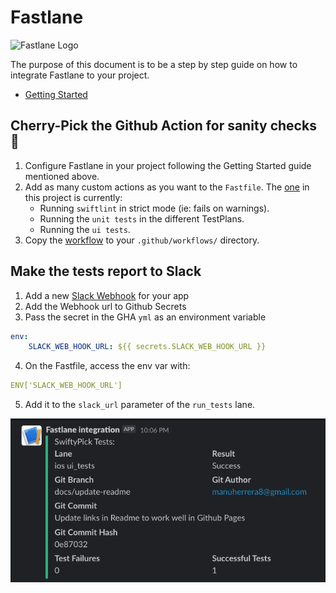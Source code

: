 # Fastlane

<img alt="Fastlane Logo" src="https://docs.fastlane.tools/img/fastlane_text.png" />

The purpose of this document is to be a step by step guide on how to integrate Fastlane to your project.

* [Getting Started](https://docs.fastlane.tools/getting-started/ios/setup/)

## Cherry-Pick the Github Action for sanity checks 🍒
1. Configure Fastlane in your project following the Getting Started guide mentioned above.
2. Add as many custom actions as you want to the `Fastfile`. The [one](../fastlane/Fastfile) in this project is currently:
    - Running `swiftlint` in strict mode (ie: fails on warnings).
    - Running the `unit tests` in the different TestPlans.
    - Running the `ui tests`.
3. Copy the [workflow](../.github/workflows/fastlane.yml) to your `.github/workflows/` directory.

## Make the tests report to Slack
1. Add a new [Slack Webhook](https://api.slack.com/messaging/webhooks) for your app
2. Add the Webhook url to Github Secrets
3. Pass the secret in the GHA `yml` as an environment variable
```yml
env:
    SLACK_WEB_HOOK_URL: ${{ secrets.SLACK_WEB_HOOK_URL }}
```
4. On the Fastfile, access the env var with:
```yml
ENV['SLACK_WEB_HOOK_URL']
```
5. Add it to the `slack_url` parameter of the `run_tests` lane.

![MVP](Assets/GithubActions/ci-slack-report.png)
